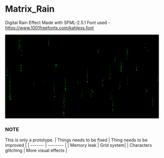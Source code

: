 # Matrix_Rain
Digital Rain Effect
Made with SFML-2.5.1
Font used - https://www.1001freefonts.com/kahless.font

![ScreenShot](https://github.com/Lenorad/Matrix_Rain/blob/main/bin/Screenshot.png)

### NOTE
This is only a prototype. 
| Things needs to be fixed | Thing needs to be improved |
| ------- | -------- |
| Memory leak | Grid system|
| Characters glitching | More visual effects |
